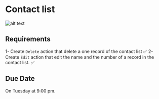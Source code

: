 # Contact list

![alt text](./img.jpeg)

## Requirements

1- Create `Delete` action that delete a one record of the contact list ✅
2- Create `Edit` action that edit the name and the number of a record in the contact list. ✅

## Due Date

On Tuesday at 9:00 pm.







